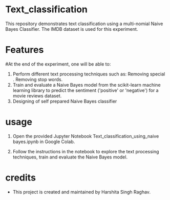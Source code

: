 # Text_classification
This repository demonstrates text classification using a multi-nomial Naive Bayes Classifier. The IMDB dataset is used for this experiment.
# Features

#At the end of the experiment, one will be able to:

1) Perform different text processing techniques such as:
      Removing special .
      Removing stop words.
2) Train and evaluate a Naive Bayes model from the scikit-learn machine learning library to predict the sentiment ('positive' or 'negative') for a movie reviews dataset.
3) Designing of self prepared Naive Bayes classifier

# usage
1. Open the provided Jupyter Notebook Text_classification_using_naive bayes.ipynb in Google Colab.

2. Follow the instructions in the notebook to explore the text processing techniques, train and evaluate the Naive Bayes model.
# credits
 * This project is created and maintained by Harshita Singh Raghav.


 
